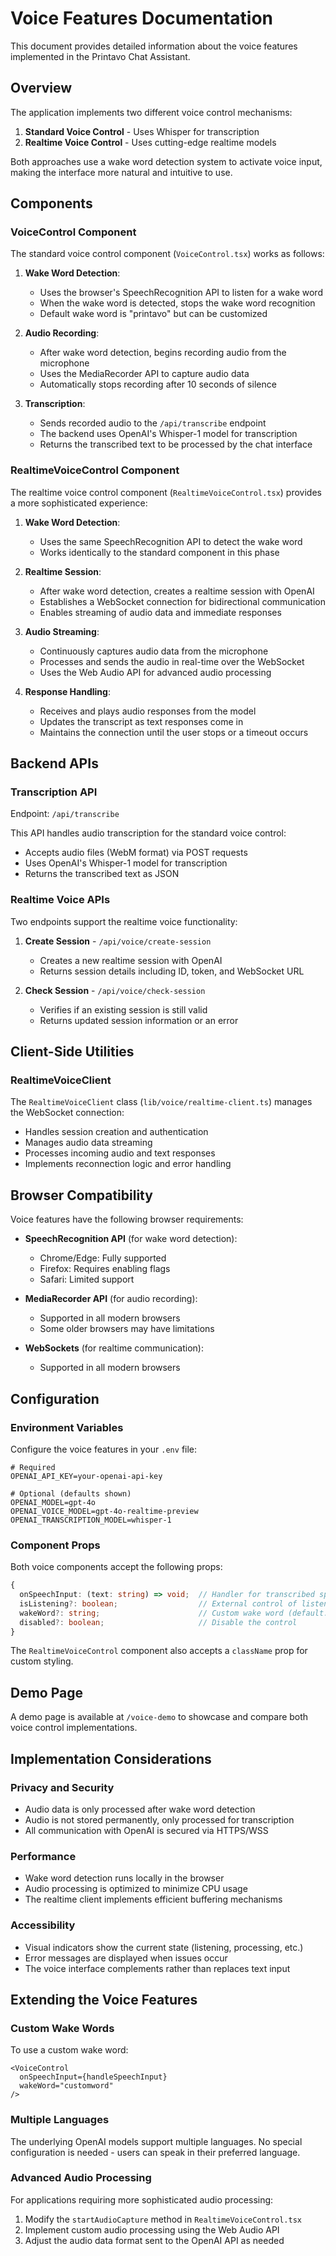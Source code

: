 # Voice Features Documentation

This document provides detailed information about the voice features implemented in the Printavo Chat Assistant.

## Overview

The application implements two different voice control mechanisms:

1. **Standard Voice Control** - Uses Whisper for transcription
2. **Realtime Voice Control** - Uses cutting-edge realtime models

Both approaches use a wake word detection system to activate voice input, making the interface more natural and intuitive to use.

## Components

### VoiceControl Component

The standard voice control component (`VoiceControl.tsx`) works as follows:

1. **Wake Word Detection**:
   - Uses the browser's SpeechRecognition API to listen for a wake word
   - When the wake word is detected, stops the wake word recognition
   - Default wake word is "printavo" but can be customized

2. **Audio Recording**:
   - After wake word detection, begins recording audio from the microphone
   - Uses the MediaRecorder API to capture audio data
   - Automatically stops recording after 10 seconds of silence

3. **Transcription**:
   - Sends recorded audio to the `/api/transcribe` endpoint
   - The backend uses OpenAI's Whisper-1 model for transcription
   - Returns the transcribed text to be processed by the chat interface

### RealtimeVoiceControl Component

The realtime voice control component (`RealtimeVoiceControl.tsx`) provides a more sophisticated experience:

1. **Wake Word Detection**:
   - Uses the same SpeechRecognition API to detect the wake word
   - Works identically to the standard component in this phase

2. **Realtime Session**:
   - After wake word detection, creates a realtime session with OpenAI
   - Establishes a WebSocket connection for bidirectional communication
   - Enables streaming of audio data and immediate responses

3. **Audio Streaming**:
   - Continuously captures audio data from the microphone
   - Processes and sends the audio in real-time over the WebSocket
   - Uses the Web Audio API for advanced audio processing

4. **Response Handling**:
   - Receives and plays audio responses from the model
   - Updates the transcript as text responses come in
   - Maintains the connection until the user stops or a timeout occurs

## Backend APIs

### Transcription API

Endpoint: `/api/transcribe`

This API handles audio transcription for the standard voice control:

- Accepts audio files (WebM format) via POST requests
- Uses OpenAI's Whisper-1 model for transcription
- Returns the transcribed text as JSON

### Realtime Voice APIs

Two endpoints support the realtime voice functionality:

1. **Create Session** - `/api/voice/create-session`
   - Creates a new realtime session with OpenAI
   - Returns session details including ID, token, and WebSocket URL

2. **Check Session** - `/api/voice/check-session`
   - Verifies if an existing session is still valid
   - Returns updated session information or an error

## Client-Side Utilities

### RealtimeVoiceClient

The `RealtimeVoiceClient` class (`lib/voice/realtime-client.ts`) manages the WebSocket connection:

- Handles session creation and authentication
- Manages audio data streaming
- Processes incoming audio and text responses
- Implements reconnection logic and error handling

## Browser Compatibility

Voice features have the following browser requirements:

- **SpeechRecognition API** (for wake word detection):
  - Chrome/Edge: Fully supported
  - Firefox: Requires enabling flags
  - Safari: Limited support

- **MediaRecorder API** (for audio recording):
  - Supported in all modern browsers
  - Some older browsers may have limitations

- **WebSockets** (for realtime communication):
  - Supported in all modern browsers

## Configuration

### Environment Variables

Configure the voice features in your `.env` file:

```
# Required
OPENAI_API_KEY=your-openai-api-key

# Optional (defaults shown)
OPENAI_MODEL=gpt-4o
OPENAI_VOICE_MODEL=gpt-4o-realtime-preview
OPENAI_TRANSCRIPTION_MODEL=whisper-1
```

### Component Props

Both voice components accept the following props:

```typescript
{
  onSpeechInput: (text: string) => void;  // Handler for transcribed speech
  isListening?: boolean;                  // External control of listening state
  wakeWord?: string;                      // Custom wake word (default: "printavo")
  disabled?: boolean;                     // Disable the control
}
```

The `RealtimeVoiceControl` component also accepts a `className` prop for custom styling.

## Demo Page

A demo page is available at `/voice-demo` to showcase and compare both voice control implementations.

## Implementation Considerations

### Privacy and Security

- Audio data is only processed after wake word detection
- Audio is not stored permanently, only processed for transcription
- All communication with OpenAI is secured via HTTPS/WSS

### Performance

- Wake word detection runs locally in the browser
- Audio processing is optimized to minimize CPU usage
- The realtime client implements efficient buffering mechanisms

### Accessibility

- Visual indicators show the current state (listening, processing, etc.)
- Error messages are displayed when issues occur
- The voice interface complements rather than replaces text input

## Extending the Voice Features

### Custom Wake Words

To use a custom wake word:

```tsx
<VoiceControl 
  onSpeechInput={handleSpeechInput}
  wakeWord="customword"
/>
```

### Multiple Languages

The underlying OpenAI models support multiple languages. No special configuration is needed - users can speak in their preferred language.

### Advanced Audio Processing

For applications requiring more sophisticated audio processing:

1. Modify the `startAudioCapture` method in `RealtimeVoiceControl.tsx`
2. Implement custom audio processing using the Web Audio API
3. Adjust the audio data format sent to the OpenAI API as needed 